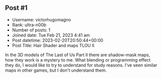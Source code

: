 ## Post #1
- Username: victorhugomagno
- Rank: ultra-n00b
- Number of posts: 1
- Joined date: Tue Feb 21, 2023 4:41 am
- Post datetime: 2023-02-20T20:50:44+00:00
- Post Title: Hair Shader and maps TLOU II

In the 3D models of The Last of Us Part II there are shadow-mask maps, how they work is a mystery to me. What blending or programming effect they do, I would like to try to understand for study reasons. I've seen similar maps in other games, but I don't understand them.

